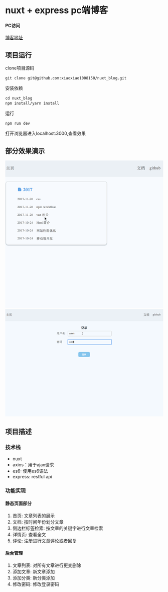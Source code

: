 # nuxt + express pc端博客

#### PC访问

[博客地址](http://47.104.98.140:3000)

## 项目运行

clone项目源码
```
git clone git@github.com:xiaoxiao1008150/nuxt_blog.git
```
安装依赖
```
cd nuxt_blog
npm install/yarn install
```
运行

```
npm run dev
```
打开浏览器进入localhost:3000,查看效果

## 部分效果演示
![image](https://github.com/xiaoxiao1008150/nuxt_blog/raw/master/screenshot/index.gif)
![image](https://github.com/xiaoxiao1008150/nuxt_blog/raw/master/screenshot/admin.gif)

## 项目描述
### 技术栈
- nuxt
- axios：用于ajax请求
- es6: 使用es6语法
- express: restful api

### 功能实现
#### 静态页面部分
1. 首页: 文章列表的展示
2. 文档: 按时间年份划分文章
3. 侧边栏标签检索: 按文章的关键字进行文章检索
4. 详情页: 查看全文
5. 评论: 注册进行文章评论或者回复
#### 后台管理
1. 文章列表: 对所有文章进行更变删除
2. 添加文章: 新文章添加
3. 添加分类: 新分类添加
4. 修改密码: 修改登录密码

